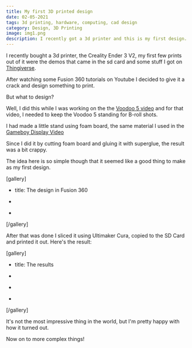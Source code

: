 ```yaml
---
title: My first 3D printed design
date: 02-05-2021
tags: 3d printing, hardware, computing, cad design
category: Design, 3D Printing
image: img1.png
description: I recently got a 3d printer and this is my first design.
---
```


I recently bought a 3d printer, the Creality Ender 3 V2, my first few prints out of it were the demos that came in the sd card and some stuff I got on [Thingiverse](https://www.thingiverse.com).

After watching some Fusion 360 tutorials on Youtube I decided to give it a crack and design something to print.

But what to design?

Well, I did this while I was working on the the [Voodoo 5 video](/post/02-05-2021-10-dollar-3dfx-voodoo-5-build) and for that video, I needed to keep the Voodoo 5 standing for B-roll shots.

I had made a little stand using foam board, the same material I used in the [Gameboy Display Video](/post/07-06-2020-gameboy-displays)

Since I did it by cutting foam board and gluing it with superglue, the result was a bit crappy.

The idea here is so simple though that it seemed like a good thing to make as my first design.

[gallery]

- title: The design in Fusion 360

- [](/contents/posts/02-05-2021-my-first-3d-print/img4.png)
- [](/contents/posts/02-05-2021-my-first-3d-print/img5.png)

[/gallery]

After that was done I sliced it using Ultimaker Cura, copied to the SD Card and printed it out. Here's the result:

[gallery]

- title: The results

- [](/contents/posts/02-05-2021-my-first-3d-print/img1.jpg)
- [](/contents/posts/02-05-2021-my-first-3d-print/img2.jpg)
- [](/contents/posts/02-05-2021-my-first-3d-print/img3.jpg)

[/gallery]

It's not the most impressive thing in the world, but I'm pretty happy with how it turned out.

Now on to more complex things!
